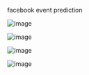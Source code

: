 facebook event prediction 

![image](https://github.com/user-attachments/assets/da57360a-17f6-4c3d-ac33-832bfd706fa2)

![image](https://github.com/user-attachments/assets/a2281862-8a92-4763-a2b8-8608d546893b)

![image](https://github.com/user-attachments/assets/2d1b3978-da4d-4f96-ba91-fb7b188324c2)

![image](https://github.com/user-attachments/assets/cbb746a1-87d3-4d0f-aa16-329a807e2c84)

